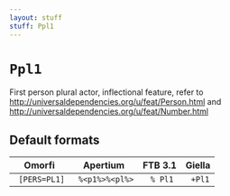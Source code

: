 ```yaml
---
layout: stuff
stuff: Ppl1
---
```

# ` Ppl1 `

First person plural actor, inflectional feature, refer to http://universaldependencies.org/u/feat/Person.html and http://universaldependencies.org/u/feat/Number.html

## Default formats
| Omorfi | Apertium | FTB 3.1 | Giella |
|:------:|:--------:|:-------:|:------:|
| ` [PERS=PL1]` | ` %<p1%>%<pl%>` | ` % Pl1` | ` +Pl1`  |
